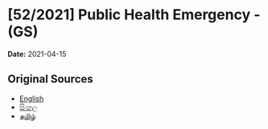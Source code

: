 # [52/2021] Public Health Emergency - (GS)

**Date:** 2021-04-15

## Original Sources

- [English](https://documents.gov.lk/view/bills/2021/4/52-2021_E.pdf)
- [සිංහල](https://documents.gov.lk/view/bills/2021/4/52-2021_S.pdf)
- [தமிழ்](https://documents.gov.lk/view/bills/2021/4/52-2021_T.pdf)

